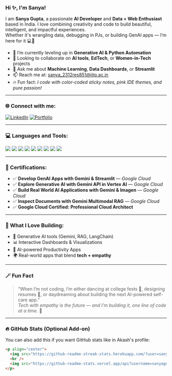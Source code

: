 ### Hi ✨, I'm Sanya!

I am **Sanya Gupta**, a passionate **AI Developer** and **Data + Web Enthusiast** based in India. I love combining creativity and code to build beautiful, intelligent, and impactful experiences.  
Whether it's wrangling data, debugging in PJs, or building GenAI apps — I’m here for it 💻🌸

- 🌟 I’m currently leveling up in **Generative AI & Python Automation**
- 💖 Looking to collaborate on **AI tools**, **EdTech**, or **Women-in-Tech** projects
- 💬 Ask me about **Machine Learning**, **Data Dashboards**, or **Streamlit**
- 📫 Reach me at: [sanya_2312res851@iitp.ac.in](mailto:sanya_2312res851@iitp.ac.in)
- 🔥 Fun fact: *I code with color-coded sticky notes, pink IDE themes, and pure passion!*

---

### 🌐 Connect with me:

[![LinkedIn](https://img.shields.io/badge/LinkedIn-blue?style=for-the-badge&logo=linkedin&logoColor=white)](https://www.linkedin.com/in/sanya-gupta-2466052a6/)
[![Portfolio](https://img.shields.io/badge/Portfolio-pink?style=for-the-badge&logo=githubpages&logoColor=white)](https://sanyagupta31.github.io/portfolio/)

---

### 💻 Languages and Tools:

<p align="left">
  <img src="https://img.shields.io/badge/Python-ffdd57?style=for-the-badge&logo=python&logoColor=black" />
  <img src="https://img.shields.io/badge/SQL-fde1ff?style=for-the-badge&logo=mysql&logoColor=black" />
  <img src="https://img.shields.io/badge/Excel-b6e5d8?style=for-the-badge&logo=microsoft-excel&logoColor=black" />
  <img src="https://img.shields.io/badge/PowerBI-ffc0cb?style=for-the-badge&logo=powerbi&logoColor=black" />
  <img src="https://img.shields.io/badge/Streamlit-fd7dbe?style=for-the-badge&logo=streamlit&logoColor=black" />
  <img src="https://img.shields.io/badge/HTML-e8c1f3?style=for-the-badge&logo=html5&logoColor=black" />
  <img src="https://img.shields.io/badge/CSS-daeaf6?style=for-the-badge&logo=css3&logoColor=black" />
  <img src="https://img.shields.io/badge/JavaScript-fff3e1?style=for-the-badge&logo=javascript&logoColor=black" />
  <img src="https://img.shields.io/badge/Power%20Query-f1e1d3?style=for-the-badge&logo=microsoft&logoColor=black" />
</p>

---

### 🏅 Certifications:

- ✅ **Develop GenAI Apps with Gemini & Streamlit** — *Google Cloud*
- ✅ **Explore Generative AI with Gemini API in Vertex AI** — *Google Cloud*
- ✅ **Build Real World AI Applications with Gemini & Imagen** — *Google Cloud*
- ✅ **Inspect Documents with Gemini Multimodal RAG** — *Google Cloud*
- ✅ **Google Cloud Certified: Professional Cloud Architect**

---

### 🌸 What I Love Building:

- 🧠 Generative AI tools (Gemini, RAG, LangChain)
- 📊 Interactive Dashboards & Visualizations
- 🧰 AI-powered Productivity Apps
- 🌍 Real-world apps that blend **tech + empathy**

---

### 🪄 Fun Fact

> “When I’m not coding, I’m either dancing at college fests 💃, designing resumes 🎨, or daydreaming about building the next AI-powered self-care app.”  
> *Tech with empathy is the future — and I’m building it, one line of code at a time.* 💫

---

### 🔥 GitHub Stats (Optional Add-on)

You can also add this if you want GitHub stats like in Akash's profile:

```markdown
<p align="center">
  <img src="https://github-readme-streak-stats.herokuapp.com/?user=sanyagupta31&theme=radical&border_radius=10" />
  <br />
  <img src="https://github-readme-stats.vercel.app/api?username=sanyagupta31&show_icons=true&theme=radical" />
</p>
